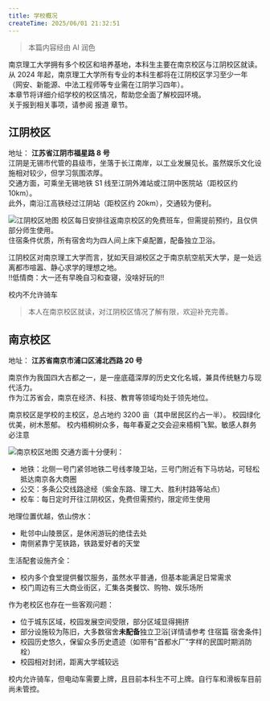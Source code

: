 ```yaml
---
title: 学校概况
createTime: 2025/06/01 21:32:51
---
```

>本篇内容经由 AI 润色

南京理工大学拥有多个校区和培养基地，本科生主要在南京校区与江阴校区就读。   
从 2024 年起，南京理工大学所有专业的本科生都将在江阴校区学习至少一年（网安、新能源、中法工程师等专业需在江阴学习四年）。   
本章节将详细介绍学校的校区情况，帮助您全面了解校园环境。   
关于报到相关事项，请参阅 报道 章节。
## 江阴校区
地址： **江苏省江阴市福星路 8 号**  
江阴是无锡市代管的县级市，坐落于长江南岸，以工业发展见长。虽然娱乐文化设施相对较少，但学习氛围浓厚。   
交通方面，可乘坐无锡地铁 S1 线至江阴外滩站或江阴中医院站（距校区约 10km）。  
此外，南沿江高铁经过江阴站（距校区约 20km），交通较为便利。   

![江阴校区地图](\static\map_jiangyin.png)
校区每日安排往返南京校区的免费班车，但需提前预约，且仅供部分师生使用。   
住宿条件优质，所有宿舍均为四人间上床下桌配置，配备独立卫浴。   

江阴校区对南京理工大学而言，犹如天目湖校区之于南京航空航天大学，是一处远离都市喧嚣、静心求学的理想之地。   
!!低情商：大一还有早晚自习和查寝，没啥好玩的!! 

校内不允许骑车

>本人在南京校区就读，对江阴校区情况了解有限，欢迎补充完善。


## 南京校区

地址： **江苏省南京市浦口区浦北西路 20 号**

南京作为我国四大古都之一，是一座底蕴深厚的历史文化名城，兼具传统魅力与现代活力。   
作为江苏省会，南京在经济、科技、教育等领域均处于领先地位。

南京校区是学校的主校区，总占地约 3200 亩（其中居民区约占一半）。
校园绿化优美，树木葱郁。
校内梧桐树众多，每年春夏之交会迎来梧桐飞絮。敏感人群务必注意


![南京校区地图](https://www.njust.edu.cn/_upload/article/images/94/1f/ed3fcd2140b6bfec94b991439418/26ea8453-b373-4fb4-bb0c-1d8b5772ad0a.jpeg)
交通方面十分便利：
- 地铁：北侧一号门紧邻地铁二号线孝陵卫站，三号门附近有下马坊站，可轻松抵达南京各大商圈
- 公交：多条公交线路途经（紫金东路、理工大、胜利村路等站点）
- 校车：每日定时开往江阴校区，免费但需预约，限定师生使用

地理位置优越，依山傍水：
- 毗邻中山陵景区，是休闲游玩的绝佳去处
- 南侧紧靠宁芜铁路，铁路爱好者的天堂


生活配套设施齐全：
- 校内多个食堂提供餐饮服务，虽然水平普通，但基本能满足日常需求
- 校门周边有三大商业街区，汇集各类餐饮、购物、娱乐场所

作为老校区也存在一些客观问题：
- 位于城东区域，校园发展空间受限，部分区域显得拥挤
- 部分设施较为陈旧，大多数宿舍**未配备**独立卫浴[详情请参考 住宿篇 宿舍条件]
- 校园历史悠久，保留众多历史遗迹（如带有"首都水厂"字样的民国时期消防栓）
- 校园相对封闭，距离大学城较远

校内允许骑车，但电动车需要上牌，且目前本科生不可上牌。自行车和滑板车目前尚未管控。
<CardGrid>
<ImageCard
  image="static\oldFireHydrant_nanjing.jpg"
  title="民国消火栓"
  description="今天照片中的消火栓上有’首都水厂’字样。南京作为首都已经是上百年前的事情了。     你能找出来这个消火栓在哪吗？"
  href="/"
  author="Light"
  date="2025/01/16"
/>
<ImageCard
  image="static\nightView_nanjing.jpg"
  title="南京校区夜景"
  description="雨夜，很多梧桐树"
  href="/"
  author="Light"
  date="2025/01/16"
/>
</CardGrid>